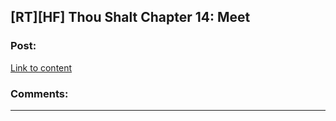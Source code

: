 ## [RT][HF] Thou Shalt Chapter 14: Meet

### Post:

[Link to content](https://thoushaltserial.wordpress.com/2019/06/04/chapter-14-meet/)

### Comments:

---


